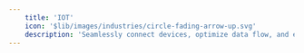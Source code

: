 ```yaml
---
    title: 'IOT'
    icon: '$lib/images/industries/circle-fading-arrow-up.svg'
    description: 'Seamlessly connect devices, optimize data flow, and enhance security with our platform engineering expertise for transformative efficiency and innovation.'
---
```


